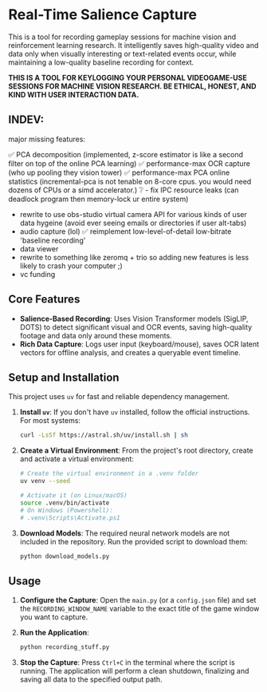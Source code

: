 # Real-Time Salience Capture

This is a tool for recording gameplay sessions for machine vision and reinforcement learning research. It intelligently saves high-quality video and data only when visually interesting or text-related events occur, while maintaining a low-quality baseline recording for context.

**THIS IS A TOOL FOR KEYLOGGING YOUR PERSONAL VIDEOGAME-USE SESSIONS FOR MACHINE VISION RESEARCH. BE ETHICAL, HONEST, AND KIND WITH USER INTERACTION DATA.** 

## INDEV:
major missing features:

✅ PCA decomposition (implemented, z-score estimator is like a second filter on top of the online PCA learning)
✅ performance-max OCR capture (who up pooling they vision tower)
✅ performance-max PCA online statistics (incremental-pca is not tenable on 8-core cpus. you would need dozens of CPUs or a simd accelerator.)
❔ - fix IPC resource leaks (can deadlock program then memory-lock ur entire system)
- rewrite to use obs-studio virtual camera API for various kinds of user data hygeine (avoid ever seeing emails or directories if user alt-tabs)
- audio capture (lol)
✅ reimplement low-level-of-detail low-bitrate 'baseline recording'
- data viewer
- rewrite to something like zeromq + trio so adding new features is less likely to crash your computer ;)
- vc funding 

## Core Features

-   **Salience-Based Recording**: Uses Vision Transformer models (SigLIP, DOTS) to detect significant visual and OCR events, saving high-quality footage and data only around these moments.
-   **Rich Data Capture**: Logs user input (keyboard/mouse), saves OCR latent vectors for offline analysis, and creates a queryable event timeline.

## Setup and Installation

This project uses `uv` for fast and reliable dependency management.

1.  **Install `uv`**:
    If you don't have `uv` installed, follow the official instructions. For most systems:
    ```bash
    curl -LsSf https://astral.sh/uv/install.sh | sh
    ```

2.  **Create a Virtual Environment**:
    From the project's root directory, create and activate a virtual environment:
    ```bash
    # Create the virtual environment in a .venv folder
    uv venv --seed

    # Activate it (on Linux/macOS)
    source .venv/bin/activate
    # On Windows (Powershell):
    # .venv\Scripts\Activate.ps1
    ```

3.  **Download Models**:
    The required neural network models are not included in the repository. Run the provided script to download them:
    ```bash
    python download_models.py
    ```

## Usage

1.  **Configure the Capture**:
    Open the `main.py` (or a `config.json` file) and set the `RECORDING_WINDOW_NAME` variable to the exact title of the game window you want to capture.

2.  **Run the Application**:
    ```bash
    python recording_stuff.py
    ```

3.  **Stop the Capture**:
    Press `Ctrl+C` in the terminal where the script is running. The application will perform a clean shutdown, finalizing and saving all data to the specified output path.